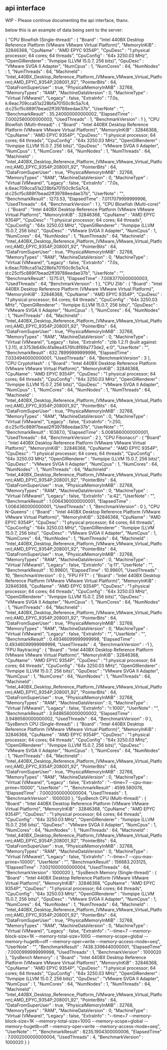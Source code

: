 api interface
-------------

WIP - Please continue documenting the api interface, thanx.


below this is an example of data being sent to the server:

{
  "CPU Blowfish (Single-thread)" : {
    "Board" : "Intel 440BX Desktop Reference Platform (VMware VMware Virtual Platform)",
    "MemoryInKiB" : 32846368,
    "CpuName" : "AMD EPYC 9354P",
    "CpuDesc" : "1 physical processor; 64 cores; 64 threads",
    "CpuConfig" : "64x 3250.03 MHz",
    "OpenGlRenderer" : "llvmpipe (LLVM 15.0.7, 256 bits)",
    "GpuDesc" : "VMware SVGA II Adapter",
    "NumCpus" : 1,
    "NumCores" : 64,
    "NumNodes" : 1,
    "NumThreads" : 64,
    "MachineId" : "Intel_440BX_Desktop_Reference_Platform_(VMware_VMware_Virtual_Platform);AMD_EPYC_9354P;208001_92",
    "PointerBits" : 64,
    "DataFromSuperUser" : true,
    "PhysicalMemoryInMiB" : 32768,
    "MemoryTypes" : "RAM",
    "MachineDataVersion" : 0,
    "MachineType" : "Virtual (VMware)",
    "Legacy" : false,
    "ExtraInfo" : "7.0s, k:6eac709cca51a228bfa70150c9c5a7c4, d:c25cf5c889f7bead2ff39788eedae37b",
    "UserNote" : "",
    "BenchmarkResult" : 35.240000000000002,
    "ElapsedTime" : 7.0002560000000003,
    "UsedThreads" : 1,
    "BenchmarkVersion" : 1
  },
  "CPU Blowfish (Multi-thread)" : {
    "Board" : "Intel 440BX Desktop Reference Platform (VMware VMware Virtual Platform)",
    "MemoryInKiB" : 32846368,
    "CpuName" : "AMD EPYC 9354P",
    "CpuDesc" : "1 physical processor; 64 cores; 64 threads",
    "CpuConfig" : "64x 3250.03 MHz",
    "OpenGlRenderer" : "llvmpipe (LLVM 15.0.7, 256 bits)",
    "GpuDesc" : "VMware SVGA II Adapter",
    "NumCpus" : 1,
    "NumCores" : 64,
    "NumNodes" : 1,
    "NumThreads" : 64,
    "MachineId" : "Intel_440BX_Desktop_Reference_Platform_(VMware_VMware_Virtual_Platform);AMD_EPYC_9354P;208001_92",
    "PointerBits" : 64,
    "DataFromSuperUser" : true,
    "PhysicalMemoryInMiB" : 32768,
    "MemoryTypes" : "RAM",
    "MachineDataVersion" : 0,
    "MachineType" : "Virtual (VMware)",
    "Legacy" : false,
    "ExtraInfo" : "7.0s, k:6eac709cca51a228bfa70150c9c5a7c4, d:c25cf5c889f7bead2ff39788eedae37b",
    "UserNote" : "",
    "BenchmarkResult" : 1273.53,
    "ElapsedTime" : 7.0117079999999996,
    "UsedThreads" : 64,
    "BenchmarkVersion" : 1
  },
  "CPU Blowfish (Multi-core)" : {
    "Board" : "Intel 440BX Desktop Reference Platform (VMware VMware Virtual Platform)",
    "MemoryInKiB" : 32846368,
    "CpuName" : "AMD EPYC 9354P",
    "CpuDesc" : "1 physical processor; 64 cores; 64 threads",
    "CpuConfig" : "64x 3250.03 MHz",
    "OpenGlRenderer" : "llvmpipe (LLVM 15.0.7, 256 bits)",
    "GpuDesc" : "VMware SVGA II Adapter",
    "NumCpus" : 1,
    "NumCores" : 64,
    "NumNodes" : 1,
    "NumThreads" : 64,
    "MachineId" : "Intel_440BX_Desktop_Reference_Platform_(VMware_VMware_Virtual_Platform);AMD_EPYC_9354P;208001_92",
    "PointerBits" : 64,
    "DataFromSuperUser" : true,
    "PhysicalMemoryInMiB" : 32768,
    "MemoryTypes" : "RAM",
    "MachineDataVersion" : 0,
    "MachineType" : "Virtual (VMware)",
    "Legacy" : false,
    "ExtraInfo" : "7.0s, k:6eac709cca51a228bfa70150c9c5a7c4, d:c25cf5c889f7bead2ff39788eedae37b",
    "UserNote" : "",
    "BenchmarkResult" : 1275.01,
    "ElapsedTime" : 7.0083770000000003,
    "UsedThreads" : 64,
    "BenchmarkVersion" : 1
  },
  "CPU Zlib" : {
    "Board" : "Intel 440BX Desktop Reference Platform (VMware VMware Virtual Platform)",
    "MemoryInKiB" : 32846368,
    "CpuName" : "AMD EPYC 9354P",
    "CpuDesc" : "1 physical processor; 64 cores; 64 threads",
    "CpuConfig" : "64x 3250.03 MHz",
    "OpenGlRenderer" : "llvmpipe (LLVM 15.0.7, 256 bits)",
    "GpuDesc" : "VMware SVGA II Adapter",
    "NumCpus" : 1,
    "NumCores" : 64,
    "NumNodes" : 1,
    "NumThreads" : 64,
    "MachineId" : "Intel_440BX_Desktop_Reference_Platform_(VMware_VMware_Virtual_Platform);AMD_EPYC_9354P;208001_92",
    "PointerBits" : 64,
    "DataFromSuperUser" : true,
    "PhysicalMemoryInMiB" : 32768,
    "MemoryTypes" : "RAM",
    "MachineDataVersion" : 0,
    "MachineType" : "Virtual (VMware)",
    "Legacy" : false,
    "ExtraInfo" : "zlib 1.2.11 (built against: 1.2.11), d:3753b649c4fa9ea4576fc8f89a773de2, e:0",
    "UserNote" : "",
    "BenchmarkResult" : 632.78999999999996,
    "ElapsedTime" : 7.0334940000000001,
    "UsedThreads" : 64,
    "BenchmarkVersion" : 3
  },
  "CPU CryptoHash" : {
    "Board" : "Intel 440BX Desktop Reference Platform (VMware VMware Virtual Platform)",
    "MemoryInKiB" : 32846368,
    "CpuName" : "AMD EPYC 9354P",
    "CpuDesc" : "1 physical processor; 64 cores; 64 threads",
    "CpuConfig" : "64x 3250.03 MHz",
    "OpenGlRenderer" : "llvmpipe (LLVM 15.0.7, 256 bits)",
    "GpuDesc" : "VMware SVGA II Adapter",
    "NumCpus" : 1,
    "NumCores" : 64,
    "NumNodes" : 1,
    "NumThreads" : 64,
    "MachineId" : "Intel_440BX_Desktop_Reference_Platform_(VMware_VMware_Virtual_Platform);AMD_EPYC_9354P;208001_92",
    "PointerBits" : 64,
    "DataFromSuperUser" : true,
    "PhysicalMemoryInMiB" : 32768,
    "MemoryTypes" : "RAM",
    "MachineDataVersion" : 0,
    "MachineType" : "Virtual (VMware)",
    "Legacy" : false,
    "ExtraInfo" : "r:250, d:c25cf5c889f7bead2ff39788eedae37b",
    "UserNote" : "",
    "BenchmarkResult" : 10387.0,
    "ElapsedTime" : 5.0085660000000001,
    "UsedThreads" : 64,
    "BenchmarkVersion" : 2
  },
  "CPU Fibonacci" : {
    "Board" : "Intel 440BX Desktop Reference Platform (VMware VMware Virtual Platform)",
    "MemoryInKiB" : 32846368,
    "CpuName" : "AMD EPYC 9354P",
    "CpuDesc" : "1 physical processor; 64 cores; 64 threads",
    "CpuConfig" : "64x 3250.03 MHz",
    "OpenGlRenderer" : "llvmpipe (LLVM 15.0.7, 256 bits)",
    "GpuDesc" : "VMware SVGA II Adapter",
    "NumCpus" : 1,
    "NumCores" : 64,
    "NumNodes" : 1,
    "NumThreads" : 64,
    "MachineId" : "Intel_440BX_Desktop_Reference_Platform_(VMware_VMware_Virtual_Platform);AMD_EPYC_9354P;208001_92",
    "PointerBits" : 64,
    "DataFromSuperUser" : true,
    "PhysicalMemoryInMiB" : 32768,
    "MemoryTypes" : "RAM",
    "MachineDataVersion" : 0,
    "MachineType" : "Virtual (VMware)",
    "Legacy" : false,
    "ExtraInfo" : "a:42",
    "UserNote" : "",
    "BenchmarkResult" : 1.0064360000000001,
    "ElapsedTime" : 1.0064360000000001,
    "UsedThreads" : 1,
    "BenchmarkVersion" : 0
  },
  "CPU N-Queens" : {
    "Board" : "Intel 440BX Desktop Reference Platform (VMware VMware Virtual Platform)",
    "MemoryInKiB" : 32846368,
    "CpuName" : "AMD EPYC 9354P",
    "CpuDesc" : "1 physical processor; 64 cores; 64 threads",
    "CpuConfig" : "64x 3250.03 MHz",
    "OpenGlRenderer" : "llvmpipe (LLVM 15.0.7, 256 bits)",
    "GpuDesc" : "VMware SVGA II Adapter",
    "NumCpus" : 1,
    "NumCores" : 64,
    "NumNodes" : 1,
    "NumThreads" : 64,
    "MachineId" : "Intel_440BX_Desktop_Reference_Platform_(VMware_VMware_Virtual_Platform);AMD_EPYC_9354P;208001_92",
    "PointerBits" : 64,
    "DataFromSuperUser" : true,
    "PhysicalMemoryInMiB" : 32768,
    "MemoryTypes" : "RAM",
    "MachineDataVersion" : 0,
    "MachineType" : "Virtual (VMware)",
    "Legacy" : false,
    "ExtraInfo" : "q:11",
    "UserNote" : "",
    "BenchmarkResult" : 10.99601,
    "ElapsedTime" : 10.99601,
    "UsedThreads" : 10,
    "BenchmarkVersion" : 0
  },
  "FPU FFT" : {
    "Board" : "Intel 440BX Desktop Reference Platform (VMware VMware Virtual Platform)",
    "MemoryInKiB" : 32846368,
    "CpuName" : "AMD EPYC 9354P",
    "CpuDesc" : "1 physical processor; 64 cores; 64 threads",
    "CpuConfig" : "64x 3250.03 MHz",
    "OpenGlRenderer" : "llvmpipe (LLVM 15.0.7, 256 bits)",
    "GpuDesc" : "VMware SVGA II Adapter",
    "NumCpus" : 1,
    "NumCores" : 64,
    "NumNodes" : 1,
    "NumThreads" : 64,
    "MachineId" : "Intel_440BX_Desktop_Reference_Platform_(VMware_VMware_Virtual_Platform);AMD_EPYC_9354P;208001_92",
    "PointerBits" : 64,
    "DataFromSuperUser" : true,
    "PhysicalMemoryInMiB" : 32768,
    "MemoryTypes" : "RAM",
    "MachineDataVersion" : 0,
    "MachineType" : "Virtual (VMware)",
    "Legacy" : false,
    "ExtraInfo" : "",
    "UserNote" : "",
    "BenchmarkResult" : 0.49346099999999998,
    "ElapsedTime" : 0.49346099999999998,
    "UsedThreads" : 4,
    "BenchmarkVersion" : -1
  },
  "FPU Raytracing" : {
    "Board" : "Intel 440BX Desktop Reference Platform (VMware VMware Virtual Platform)",
    "MemoryInKiB" : 32846368,
    "CpuName" : "AMD EPYC 9354P",
    "CpuDesc" : "1 physical processor; 64 cores; 64 threads",
    "CpuConfig" : "64x 3250.03 MHz",
    "OpenGlRenderer" : "llvmpipe (LLVM 15.0.7, 256 bits)",
    "GpuDesc" : "VMware SVGA II Adapter",
    "NumCpus" : 1,
    "NumCores" : 64,
    "NumNodes" : 1,
    "NumThreads" : 64,
    "MachineId" : "Intel_440BX_Desktop_Reference_Platform_(VMware_VMware_Virtual_Platform);AMD_EPYC_9354P;208001_92",
    "PointerBits" : 64,
    "DataFromSuperUser" : true,
    "PhysicalMemoryInMiB" : 32768,
    "MemoryTypes" : "RAM",
    "MachineDataVersion" : 0,
    "MachineType" : "Virtual (VMware)",
    "Legacy" : false,
    "ExtraInfo" : "r:1000",
    "UserNote" : "",
    "BenchmarkResult" : 3.9486560000000002,
    "ElapsedTime" : 3.9486560000000002,
    "UsedThreads" : 64,
    "BenchmarkVersion" : 0
  },
  "SysBench CPU (Single-thread)" : {
    "Board" : "Intel 440BX Desktop Reference Platform (VMware VMware Virtual Platform)",
    "MemoryInKiB" : 32846368,
    "CpuName" : "AMD EPYC 9354P",
    "CpuDesc" : "1 physical processor; 64 cores; 64 threads",
    "CpuConfig" : "64x 3250.03 MHz",
    "OpenGlRenderer" : "llvmpipe (LLVM 15.0.7, 256 bits)",
    "GpuDesc" : "VMware SVGA II Adapter",
    "NumCpus" : 1,
    "NumCores" : 64,
    "NumNodes" : 1,
    "NumThreads" : 64,
    "MachineId" : "Intel_440BX_Desktop_Reference_Platform_(VMware_VMware_Virtual_Platform);AMD_EPYC_9354P;208001_92",
    "PointerBits" : 64,
    "DataFromSuperUser" : true,
    "PhysicalMemoryInMiB" : 32768,
    "MemoryTypes" : "RAM",
    "MachineDataVersion" : 0,
    "MachineType" : "Virtual (VMware)",
    "Legacy" : false,
    "ExtraInfo" : "--time=7 --cpu-max-prime=10000",
    "UserNote" : "",
    "BenchmarkResult" : 4599.580078,
    "ElapsedTime" : 7.0002000000000004,
    "UsedThreads" : 1,
    "BenchmarkVersion" : 1000020
  },
  "SysBench CPU (Multi-thread)" : {
    "Board" : "Intel 440BX Desktop Reference Platform (VMware VMware Virtual Platform)",
    "MemoryInKiB" : 32846368,
    "CpuName" : "AMD EPYC 9354P",
    "CpuDesc" : "1 physical processor; 64 cores; 64 threads",
    "CpuConfig" : "64x 3250.03 MHz",
    "OpenGlRenderer" : "llvmpipe (LLVM 15.0.7, 256 bits)",
    "GpuDesc" : "VMware SVGA II Adapter",
    "NumCpus" : 1,
    "NumCores" : 64,
    "NumNodes" : 1,
    "NumThreads" : 64,
    "MachineId" : "Intel_440BX_Desktop_Reference_Platform_(VMware_VMware_Virtual_Platform);AMD_EPYC_9354P;208001_92",
    "PointerBits" : 64,
    "DataFromSuperUser" : true,
    "PhysicalMemoryInMiB" : 32768,
    "MemoryTypes" : "RAM",
    "MachineDataVersion" : 0,
    "MachineType" : "Virtual (VMware)",
    "Legacy" : false,
    "ExtraInfo" : "--time=7 --cpu-max-prime=10000",
    "UserNote" : "",
    "BenchmarkResult" : 156683.203125,
    "ElapsedTime" : 7.0021000000000004,
    "UsedThreads" : 64,
    "BenchmarkVersion" : 1000020
  },
  "SysBench Memory (Single-thread)" : {
    "Board" : "Intel 440BX Desktop Reference Platform (VMware VMware Virtual Platform)",
    "MemoryInKiB" : 32846368,
    "CpuName" : "AMD EPYC 9354P",
    "CpuDesc" : "1 physical processor; 64 cores; 64 threads",
    "CpuConfig" : "64x 3250.03 MHz",
    "OpenGlRenderer" : "llvmpipe (LLVM 15.0.7, 256 bits)",
    "GpuDesc" : "VMware SVGA II Adapter",
    "NumCpus" : 1,
    "NumCores" : 64,
    "NumNodes" : 1,
    "NumThreads" : 64,
    "MachineId" : "Intel_440BX_Desktop_Reference_Platform_(VMware_VMware_Virtual_Platform);AMD_EPYC_9354P;208001_92",
    "PointerBits" : 64,
    "DataFromSuperUser" : true,
    "PhysicalMemoryInMiB" : 32768,
    "MemoryTypes" : "RAM",
    "MachineDataVersion" : 0,
    "MachineType" : "Virtual (VMware)",
    "Legacy" : false,
    "ExtraInfo" : "--time=7 --memory-block-size=1K --memory-total-size=100G --memory-scope=global --memory-hugetlb=off --memory-oper=write --memory-access-mode=seq",
    "UserNote" : "",
    "BenchmarkResult" : 7438.3398440000001,
    "ElapsedTime" : 7.0000999999999998,
    "UsedThreads" : 1,
    "BenchmarkVersion" : 1000020
  },
  "SysBench Memory" : {
    "Board" : "Intel 440BX Desktop Reference Platform (VMware VMware Virtual Platform)",
    "MemoryInKiB" : 32846368,
    "CpuName" : "AMD EPYC 9354P",
    "CpuDesc" : "1 physical processor; 64 cores; 64 threads",
    "CpuConfig" : "64x 3250.03 MHz",
    "OpenGlRenderer" : "llvmpipe (LLVM 15.0.7, 256 bits)",
    "GpuDesc" : "VMware SVGA II Adapter",
    "NumCpus" : 1,
    "NumCores" : 64,
    "NumNodes" : 1,
    "NumThreads" : 64,
    "MachineId" : "Intel_440BX_Desktop_Reference_Platform_(VMware_VMware_Virtual_Platform);AMD_EPYC_9354P;208001_92",
    "PointerBits" : 64,
    "DataFromSuperUser" : true,
    "PhysicalMemoryInMiB" : 32768,
    "MemoryTypes" : "RAM",
    "MachineDataVersion" : 0,
    "MachineType" : "Virtual (VMware)",
    "Legacy" : false,
    "ExtraInfo" : "--time=7 --memory-block-size=1K --memory-total-size=100G --memory-scope=global --memory-hugetlb=off --memory-oper=write --memory-access-mode=seq",
    "UserNote" : "",
    "BenchmarkResult" : 8235.1904300000006,
    "ElapsedTime" : 7.0002000000000004,
    "UsedThreads" : 4,
    "BenchmarkVersion" : 1000020
  }
}